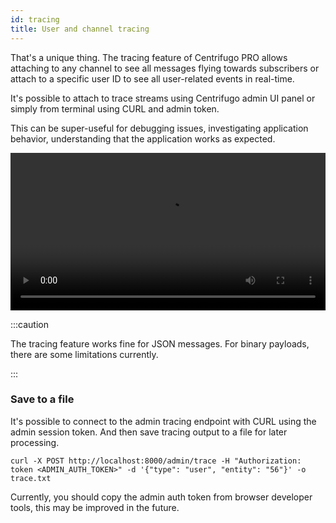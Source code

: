 ```yaml
---
id: tracing
title: User and channel tracing
---
```


That's a unique thing. The tracing feature of Centrifugo PRO allows attaching to any channel to see all messages flying towards subscribers or attach to a specific user ID to see all user-related events in real-time.

It's possible to attach to trace streams using Centrifugo admin UI panel or simply from terminal using CURL and admin token. 

This can be super-useful for debugging issues, investigating application behavior, understanding that the application works as expected. 

<video width="100%" controls>
  <source src="/img/tracing_ui.mp4" type="video/mp4" />
  Sorry, your browser doesn't support embedded video.
</video>

:::caution

The tracing feature works fine for JSON messages. For binary payloads, there are some limitations currently.

:::

### Save to a file

It's possible to connect to the admin tracing endpoint with CURL using the admin session token. And then save tracing output to a file for later processing.

```
curl -X POST http://localhost:8000/admin/trace -H "Authorization: token <ADMIN_AUTH_TOKEN>" -d '{"type": "user", "entity": "56"}' -o trace.txt
```

Currently, you should copy the admin auth token from browser developer tools, this may be improved in the future.

